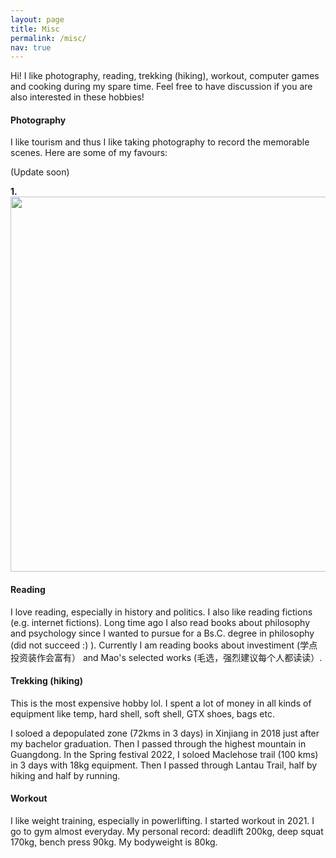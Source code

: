 ```yaml
---
layout: page
title: Misc
permalink: /misc/
nav: true
---
```


Hi! I like photography, reading, trekking (hiking), workout, computer games and cooking during my spare time. Feel free to have discussion if you are also interested in these hobbies!

#### Photography

I like tourism and thus I like taking photography to record the memorable scenes. Here are some of my favours: 

(Update soon)

**1.** 
<img src = "https://s1.ax1x.com/2022/08/04/vek1Nd.png" width = "600">


#### Reading

I love reading, especially in history and politics. I also like reading fictions (e.g. internet fictions). Long time ago I also read books about philosophy and psychology since I wanted to pursue for a Bs.C. degree in philosophy (did not succeed :) ). Currently I am reading books about investiment (学点投资装作会富有） and Mao's selected works (毛选，强烈建议每个人都读读）.

#### Trekking (hiking)

This is the most expensive hobby lol. I spent a lot of money in all kinds of equipment like temp, hard shell, soft shell, GTX shoes, bags etc. 

I soloed a depopulated zone (72kms in 3 days) in Xinjiang in 2018 just after my bachelor graduation. Then I passed through the highest mountain in Guangdong. In the Spring festival 2022, I soloed Maclehose trail (100 kms) in 3 days with 18kg equipment. Then I passed through Lantau Trail, half by hiking and half by running.

#### Workout

I like weight training, especially in powerlifting. I started workout in 2021. I go to gym almost everyday. My personal record: deadlift 200kg, deep squat 170kg, bench press 90kg. My bodyweight is 80kg.



